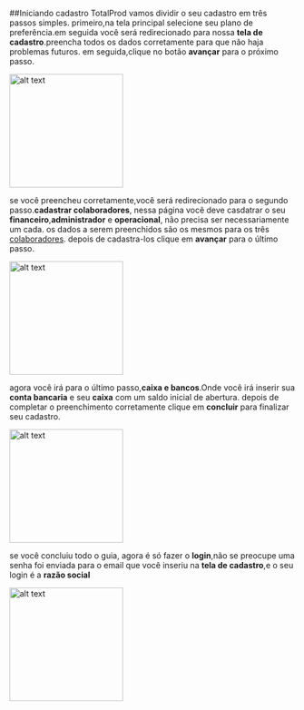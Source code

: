 ##Iniciando cadastro TotalProd 
vamos dividir o seu cadastro em três passos simples. primeiro,na tela principal selecione seu plano de preferência.em seguida você será redirecionado para nossa **tela de cadastro**.preencha todos os dados corretamente para que não haja problemas futuros. em seguida,clique no botão **avançar** para o próximo passo.

<img src="file:///home/tutano/documentation/gif/cadastro.gif" alt="alt text" width="200"/>

se você preencheu corretamente,você será redirecionado para o segundo passo.**cadastrar colaboradores**, nessa página vocẽ deve casdatrar o seu **financeiro**,**administrador** e **operacional**, não precisa ser necessariamente um cada.
os dados a serem preenchidos são os mesmos para os três [colaboradores](index.rst). depois de cadastra-los clique em **avançar** para o último passo.

<img src="file:///home/tutano/documentation/gif/colaboradores.gif" alt="alt text" width="200"/>

agora você irá para o último passo,**caixa e bancos**.Onde você irá inserir sua **conta bancaria** e seu **caixa** com um saldo inicial de abertura.
depois de completar o preenchimento corretamente clique em **concluir** para finalizar seu cadastro. 

<img src="file:///home/tutano/documentation/gif/caixabanco.gif" alt="alt text" width="200"/>

 se você concluiu todo o guia, agora é só fazer o **login**,não se preocupe uma senha foi enviada para o email que você inseriu na **tela de cadastro**,e o seu login é a **razão social**
 
 <img src="file:///home/tutano/documentation/gif/login.gif" alt="alt text" width="200"/>



 




